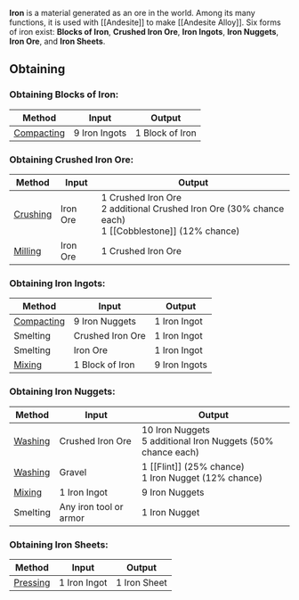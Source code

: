 **Iron** is a material generated as an ore in the world. Among its many functions, it is used with [[Andesite]] to make [[Andesite Alloy]]. Six forms of iron exist: **Blocks of Iron**, **Crushed Iron Ore**, **Iron Ingots**, **Iron Nuggets**, **Iron Ore**, and **Iron Sheets**.

## Obtaining
### Obtaining Blocks of Iron:
| Method | Input | Output |
| ------------- | ------------- | ------------- |
| [Compacting](Mechanical-Press) | 9 Iron Ingots | 1 Block of Iron |

### Obtaining Crushed Iron Ore:
| Method | Input | Output |
| ------------- | ------------- | ------------- |
| [Crushing](Crushing-Wheels) | Iron Ore | 1 Crushed Iron Ore <br> 2 additional Crushed Iron Ore (30% chance each) <br> 1 [[Cobblestone]] (12% chance) |
| [Milling](Millstone) | Iron Ore | 1 Crushed Iron Ore |

### Obtaining Iron Ingots:
| Method | Input | Output |
| ------------- | ------------- | ------------- |
| [Compacting](Mechanical-Press) | 9 Iron Nuggets | 1 Iron Ingot |
| Smelting | Crushed Iron Ore | 1 Iron Ingot |
| Smelting | Iron Ore | 1 Iron Ingot |
| [Mixing](Mechanical-Mixer) | 1 Block of Iron | 9 Iron Ingots |

### Obtaining Iron Nuggets:
| Method | Input | Output |
| ------------- | ------------- | ------------- |
| [Washing](Encased-Fan) | Crushed Iron Ore | 10 Iron Nuggets <br> 5 additional Iron Nuggets (50% chance each) |
| [Washing](Encased-Fan) | Gravel | 1 [[Flint]] (25% chance) <br> 1 Iron Nugget (12% chance) |
| [Mixing](Mechanical-Mixer) | 1 Iron Ingot | 9 Iron Nuggets |
| Smelting | Any iron tool or armor | 1 Iron Nugget

### Obtaining Iron Sheets:
| Method | Input | Output |
| ------------- | ------------- | ------------- |
| [Pressing](Mechanical-Press) | 1 Iron Ingot | 1 Iron Sheet |